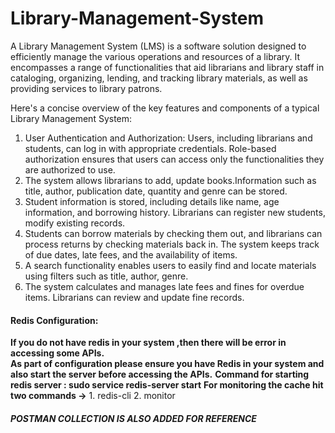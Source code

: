 # Library-Management-System
A Library Management System (LMS) is a software solution designed to efficiently manage the various operations and resources of a library. It encompasses a range of functionalities that aid 
librarians and library staff in cataloging, organizing, lending, and tracking library materials, as well as providing services to library patrons. 

Here's a concise overview of the key features and components of a typical Library Management System:
1. User Authentication and Authorization: Users, including librarians and students, can log in with appropriate credentials.
   Role-based authorization ensures that users can access only the functionalities they are authorized to use.
2. The system allows librarians to add, update books.Information such as title, author, publication date, quantity and genre can be stored.
3. Student information is stored, including details like name, age information, and borrowing history. Librarians can register new students, modify existing records.
4. Students can borrow materials by checking them out, and librarians can process returns by checking materials back in.
   The system keeps track of due dates, late fees, and the availability of items.
5. A search functionality enables users to easily find and locate materials using filters such as title, author, genre.
6. The system calculates and manages late fees and fines for overdue items. Librarians can review and update fine records.


#### Redis Configuration: 
**If you do not have redis in your system ,then there will be error in accessing some APIs.**   
**As part of configuration please ensure you have Redis in your system and also start the server before accessing the APIs.**
**Command for starting redis server : sudo service redis-server start**
**For monitoring the cache hit two commands ->**
      1. redis-cli
      2. monitor

##### POSTMAN COLLECTION IS ALSO ADDED FOR REFERENCE
